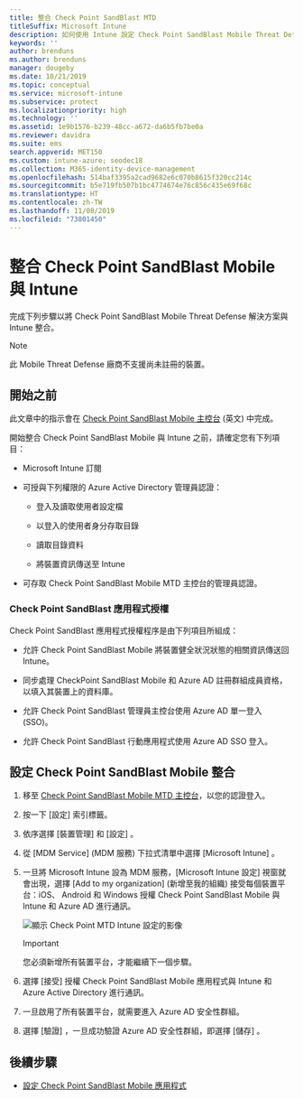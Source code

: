 ```yaml
---
title: 整合 Check Point SandBlast MTD
titleSuffix: Microsoft Intune
description: 如何使用 Intune 設定 Check Point SandBlast Mobile Threat Defense (MTD) 解決方案，來控制行動裝置對公司資源的存取。
keywords: ''
author: brenduns
ms.author: brenduns
manager: dougeby
ms.date: 10/21/2019
ms.topic: conceptual
ms.service: microsoft-intune
ms.subservice: protect
ms.localizationpriority: high
ms.technology: ''
ms.assetid: 1e9b1576-b239-48cc-a672-da6b5fb7be0a
ms.reviewer: davidra
ms.suite: ems
search.appverid: MET150
ms.custom: intune-azure; seodec18
ms.collection: M365-identity-device-management
ms.openlocfilehash: 514baf3395a2cad9682e6c070b8615f320cc214c
ms.sourcegitcommit: b5e719fb507b1bc4774674e76c856c435e69f68c
ms.translationtype: HT
ms.contentlocale: zh-TW
ms.lasthandoff: 11/08/2019
ms.locfileid: "73801450"
---
```

# <a name="integrate-check-point-sandblast-mobile-with-intune"></a>整合 Check Point SandBlast Mobile 與 Intune

完成下列步驟以將 Check Point SandBlast Mobile Threat Defense 解決方案與 Intune 整合。

> [!NOTE]
> 此 Mobile Threat Defense 廠商不支援尚未註冊的裝置。

## <a name="before-you-begin"></a>開始之前

此文章中的指示會在 [Check Point SandBlast Mobile 主控台](https://intune-4.eu1.locsec.net/) \(英文\) 中完成。 

開始整合 Check Point SandBlast Mobile 與 Intune 之前，請確定您有下列項目：

- Microsoft Intune 訂閱

- 可授與下列權限的 Azure Active Directory 管理員認證：

  - 登入及讀取使用者設定檔

  - 以登入的使用者身分存取目錄

  - 讀取目錄資料

  - 將裝置資訊傳送至 Intune

- 可存取 Check Point SandBlast Mobile MTD 主控台的管理員認證。

### <a name="check-point-sandblast-app-authorization"></a>Check Point SandBlast 應用程式授權

Check Point SandBlast 應用程式授權程序是由下列項目所組成：

- 允許 Check Point SandBlast Mobile 將裝置健全狀況狀態的相關資訊傳送回 Intune。

- 同步處理 CheckPoint SandBlast Mobile 和 Azure AD 註冊群組成員資格，以填入其裝置上的資料庫。

- 允許 Check Point SandBlast 管理員主控台使用 Azure AD 單一登入 (SSO)。

- 允許 Check Point SandBlast 行動應用程式使用 Azure AD SSO 登入。

## <a name="to-set-up-check-point-sandblast-mobile-integration"></a>設定 Check Point SandBlast Mobile 整合

1. 移至 [Check Point SandBlast Mobile MTD 主控台](https://intune-4.eu1.locsec.net/)，以您的認證登入。

2. 按一下 [設定]  索引標籤。

3. 依序選擇 [裝置管理]  和 [設定]  。

4. 從 [MDM Service] (MDM 服務)  下拉式清單中選擇 [Microsoft Intune]  。

5. 一旦將 Microsoft Intune 設為 MDM 服務，[Microsoft Intune 設定]  視窗就會出現，選擇 [Add to my organization] \(新增至我的組織)  接受每個裝置平台：iOS、 Android 和 Windows 授權 Check Point SandBlast Mobile 與 Intune 和 Azure AD 進行通訊。

    ![顯示 Check Point MTD Intune 設定的影像](./media/checkpoint-sandblast-mobile-mtd-connector-integration/checkpoint-MTD-1.PNG)

    > [!IMPORTANT]
    > 您必須新增所有裝置平台，才能繼續下一個步驟。

6. 選擇 [接受]  授權 Check Point SandBlast Mobile 應用程式與 Intune 和 Azure Active Directory 進行通訊。

7. 一旦啟用了所有裝置平台，就需要進入 Azure AD 安全性群組。

8. 選擇 [驗證]  ，一旦成功驗證 Azure AD 安全性群組，即選擇 [儲存]  。

## <a name="next-steps"></a>後續步驟

- [設定 Check Point SandBlast Mobile 應用程式](mtd-apps-ios-app-configuration-policy-add-assign.md)
